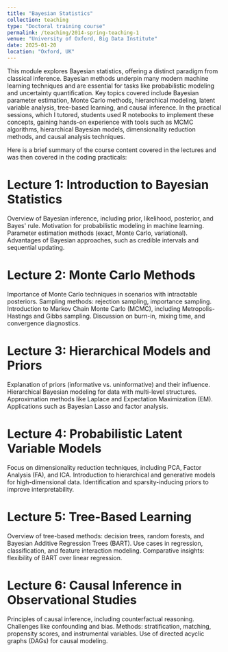 ```yaml
---
title: "Bayesian Statistics"
collection: teaching
type: "Doctoral training course"
permalink: /teaching/2014-spring-teaching-1
venue: "University of Oxford, Big Data Institute"
date: 2025-01-20
location: "Oxford, UK"
---
```


This module explores Bayesian statistics, offering a distinct paradigm from classical inference. Bayesian methods underpin many modern machine learning techniques and are essential for tasks like probabilistic modeling and uncertainty quantification. Key topics covered include Bayesian parameter estimation, Monte Carlo methods, hierarchical modeling, latent variable analysis, tree-based learning, and causal inference. In the practical sessions, which I tutored, students used R notebooks to implement these concepts, gaining hands-on experience with tools such as MCMC algorithms, hierarchical Bayesian models, dimensionality reduction methods, and causal analysis techniques.

Here is a brief summary of the course content covered in the lectures and was then covered in the coding practicals:

Lecture 1: Introduction to Bayesian Statistics​
======

Overview of Bayesian inference, including prior, likelihood, posterior, and Bayes' rule. Motivation for probabilistic modeling in machine learning. Parameter estimation methods (exact, Monte Carlo, variational). Advantages of Bayesian approaches, such as credible intervals and sequential updating.

Lecture 2: Monte Carlo Methods​
======

Importance of Monte Carlo techniques in scenarios with intractable posteriors. Sampling methods: rejection sampling, importance sampling.
Introduction to Markov Chain Monte Carlo (MCMC), including Metropolis-Hastings and Gibbs sampling. Discussion on burn-in, mixing time, and convergence diagnostics.

Lecture 3: Hierarchical Models and Priors​
======

Explanation of priors (informative vs. uninformative) and their influence. Hierarchical Bayesian modeling for data with multi-level structures. Approximation methods like Laplace and Expectation Maximization (EM). Applications such as Bayesian Lasso and factor analysis.

Lecture 4: Probabilistic Latent Variable Models​
======

Focus on dimensionality reduction techniques, including PCA, Factor Analysis (FA), and ICA. Introduction to hierarchical and generative models for high-dimensional data. Identification and sparsity-inducing priors to improve interpretability.

Lecture 5: Tree-Based Learning​
======

Overview of tree-based methods: decision trees, random forests, and Bayesian Additive Regression Trees (BART). Use cases in regression, classification, and feature interaction modeling. Comparative insights: flexibility of BART over linear regression.

Lecture 6: Causal Inference in Observational Studies​
======
Principles of causal inference, including counterfactual reasoning. Challenges like confounding and bias. Methods: stratification, matching, propensity scores, and instrumental variables. Use of directed acyclic graphs (DAGs) for causal modeling.


